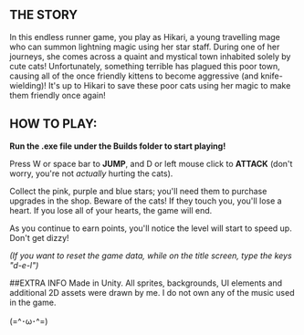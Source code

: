 ## THE STORY
In this endless runner game, you play as Hikari, a young travelling mage who can summon lightning magic using her star staff. During one of her journeys, she comes across a quaint and mystical town inhabited solely by cute cats! Unfortunately, something terrible has plagued this poor town, causing all of the once friendly kittens to become aggressive (and knife-wielding)! It's up to Hikari to save these poor cats using her magic to make them friendly once again! 

## HOW TO PLAY: 
**Run the .exe file under the Builds folder to start playing!**

Press W or space bar to **JUMP**, and D or left mouse click to **ATTACK** (don't worry, you're not _actually_ hurting the cats).

Collect the pink, purple and blue stars; you'll need them to purchase upgrades in the shop. Beware of the cats! If they touch you, you'll lose a heart. If you lose all of your hearts, the game will end. 

As you continue to earn points, you'll notice the level will start to speed up. Don't get dizzy!

_(If you want to reset the game data, while on the title screen, type the keys "d-e-l")_ 

##EXTRA INFO
Made in Unity. All sprites, backgrounds, UI elements and additional 2D assets were drawn by me. I do not own any of the music used in the game. 

(=^･ω･^=)
